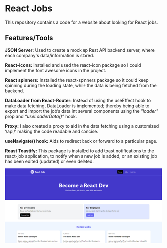 # React Jobs

This repository contains a code for a website about looking for React jobs.

## Features/Tools

**JSON Server:** Used to create a mock up Rest API backend server, where each company's data/information is stored.

**React-icons:** installed and used the react-icon package so I could implement the font awesome icons in the project.

**React spinners:** Installed the react-spinners package so it could keep spinning during the loading state, while the data is being fetched from the backend.

**DataLoader from React-Router:** Instead of using the useEffect hook to make data fetching, DataLoader is implemented; thereby being able to export and import the job’s data int several components using the _"loader"_ prop and _“useLoaderData()”_ hook.

**Proxy:** I also created a proxy to aid in the data fetching using a customized ‘/api/’ making the code readable and concise.

**useNavigate() hook:** Aids to redirect back or forward to a particular page.

**Roast Toastify:** This package is installed to add toast notifications to the react-job application, to notify when a new job is added, or an existing job has been edited (updated) or even deleted.

![React-Jobs Homepage](/src/assets/images/re-jobs.png)
